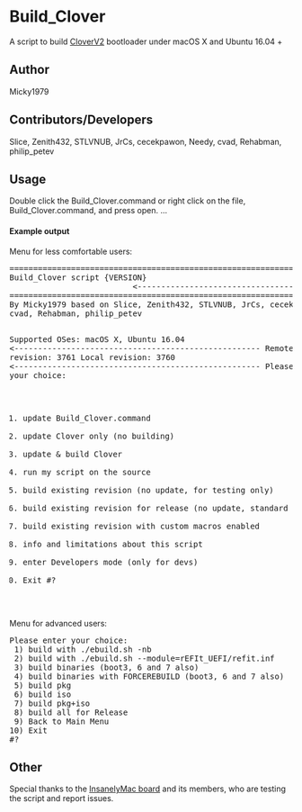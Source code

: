 <h1>Build_Clover</h1>
<p>
A script to build <a href="https://sourceforge.net/p/cloverefiboot/code/HEAD/tree/">CloverV2</a> bootloader under macOS X and Ubuntu 16.04 +
</p>
<h2>Author</h2>
<p>
Micky1979
</p>
<h2>Contributors/Developers</h2>
<p>
Slice, Zenith432, STLVNUB, JrCs, cecekpawon, Needy, cvad, Rehabman, philip_petev
</p>
<h2>Usage</h2>
<p>
Double click the Build_Clover.command or right click on the file, Build_Clover.command, and press open.
...
<h4>Example output</h4>
<p>Menu for less comfortable users: </p>
<p>
<div class="highlight">
<pre>
===============================================================================
Build_Clover script {VERSION}
                          <----------------------------------------------------
===============================================================================
By Micky1979 based on Slice, Zenith432, STLVNUB, JrCs, cecekpawon, Needy,
cvad, Rehabman, philip_petev

Supported OSes: macOS X, Ubuntu 16.04
                          <----------------------------------------------------
Remote revision: 3761 Local revision: 3760
                          <----------------------------------------------------
Please enter your choice: 
1) update Build_Clover.command
2) update Clover only (no building)
3) update & build Clover
4) run my script on the source
5) build existing revision (no update, for testing only)
6) build existing revision for release (no update, standard build)
7) build existing revision with custom macros enabled
8) info and limitations about this script
9) enter Developers mode (only for devs)
10) Exit
#? 
</pre>
</div>
<p>Menu for advanced users: </p>
<p>
<div class="highlight">
<pre>
Please enter your choice: 
 1) build with ./ebuild.sh -nb
 2) build with ./ebuild.sh --module=rEFIt_UEFI/refit.inf
 3) build binaries (boot3, 6 and 7 also)
 4) build binaries with FORCEREBUILD (boot3, 6 and 7 also)
 5) build pkg
 6) build iso
 7) build pkg+iso
 8) build all for Release
 9) Back to Main Menu
10) Exit
#? 
</pre>
</div>
</p>
</p>

<h2>Other</h2>
<p>
Special thanks to the <a href="http://www.insanelymac.com">InsanelyMac board</a> and its members, who are testing the script and report issues.
</p>
